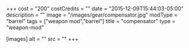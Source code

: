 +++
cost = "200"
costCredits = ""
date = "2015-12-09T15:44:03-05:00"
description = ""
image = "/images/gear/compensator.jpg"
modType = "barrel"
tags = ["weapon mod","barrel"]
title = "compensator"
type = "weapon-mod"

[images]
  alt = ""
  src = ""
+++
